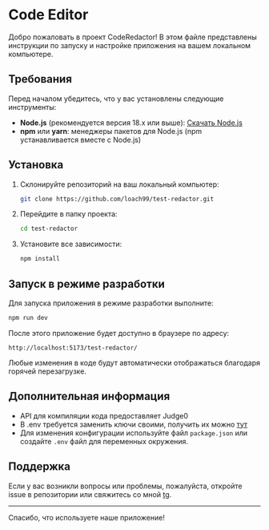 # Code Editor 

Добро пожаловать в проект CodeRedactor! В этом файле представлены инструкции по запуску и настройке приложения на вашем локальном компьютере.

## Требования

Перед началом убедитесь, что у вас установлены следующие инструменты:

- **Node.js** (рекомендуется версия 18.x или выше): [Скачать Node.js](https://nodejs.org/)
- **npm** или **yarn**: менеджеры пакетов для Node.js (npm устанавливается вместе с Node.js)

## Установка

1. Склонируйте репозиторий на ваш локальный компьютер:

   ```bash
   git clone https://github.com/loach99/test-redactor.git
   ```

2. Перейдите в папку проекта:

   ```bash
   cd test-redactor
   ```

3. Установите все зависимости:

   ```bash
   npm install
   ```

## Запуск в режиме разработки

Для запуска приложения в режиме разработки выполните:

```bash
npm run dev
```

После этого приложение будет доступно в браузере по адресу:

```
http://localhost:5173/test-redactor/
```

Любые изменения в коде будут автоматически отображаться благодаря горячей перезагрузке.


## Дополнительная информация
- API для компиляции кода предоставляет Judge0
- В .env требуется заменить ключи своими, получить их можно [тут](https://rapidapi.com/dishis-technologies-judge0/api/judge029)
- Для изменения конфигурации используйте файл `package.json` или создайте `.env` файл для переменных окружения.

## Поддержка

Если у вас возникли вопросы или проблемы, пожалуйста, откройте issue в репозитории или свяжитесь со мной [tg](https://t.me/loach99).

---

Спасибо, что используете наше приложение!

